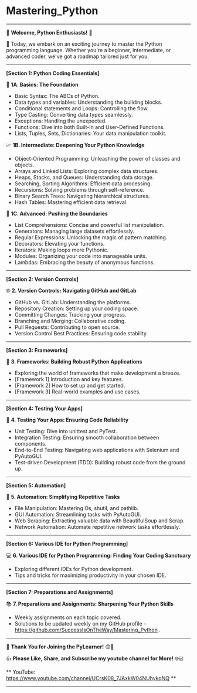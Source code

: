 # Mastering_Python
---
🎉 **Welcome, Python Enthusiasts!** 🐍

🚀 Today, we embark on an exciting journey to master the Python programming language. Whether you're a beginner, intermediate, or advanced coder, we've got a roadmap tailored just for you.

---

**[Section 1: Python Coding Essentials]**

📘 **1A. Basics: The Foundation**

  - Basic Syntax: The ABCs of Python.
  - Data types and variables: Understanding the building blocks.
  - Conditional statements and Loops: Controlling the flow.
  - Type Casting: Converting data types seamlessly.
  - Exceptions: Handling the unexpected.
  - Functions: Dive into both Built-In and User-Defined Functions.
  - Lists, Tuples, Sets, Dictionaries: Your data manipulation toolkit.

📈 **1B. Intermediate: Deepening Your Python Knowledge**

  - Object-Oriented Programming: Unleashing the power of classes and objects.
  - Arrays and Linked Lists: Exploring complex data structures.
  - Heaps, Stacks, and Queues: Understanding data storage.
  - Searching, Sorting Algorithms: Efficient data processing.
  - Recursions: Solving problems through self-reference.
  - Binary Search Trees: Navigating hierarchical structures.
  - Hash Tables: Mastering efficient data retrieval.

🚀 **1C. Advanced: Pushing the Boundaries**

  - List Comprehensions: Concise and powerful list manipulation.
  - Generators: Managing large datasets effortlessly.
  - Regular Expressions: Unlocking the magic of pattern matching.
  - Decorators: Elevating your functions.
  - Iterators: Making loops more Pythonic.
  - Modules: Organizing your code into manageable units.
  - Lambdas: Embracing the beauty of anonymous functions.

---

**[Section 2: Version Controls]**

🌐 **2. Version Controls: Navigating GitHub and GitLab**

  - GitHub vs. GitLab: Understanding the platforms.
  - Repository Creation: Setting up your coding space.
  - Committing Changes: Tracking your progress.
  - Branching and Merging: Collaborative coding.
  - Pull Requests: Contributing to open source.
  - Version Control Best Practices: Ensuring code stability.

---

**[Section 3: Frameworks]**

🔨 **3. Frameworks: Building Robust Python Applications**

  - Exploring the world of frameworks that make development a breeze.
  - [Framework 1] Introduction and key features.
  - [Framework 2] How to set up and get started.
  - [Framework 3] Real-world examples and use cases.

---

**[Section 4: Testing Your Apps]**

🧪 **4. Testing Your Apps: Ensuring Code Reliability**

  - Unit Testing: Dive into unittest and PyTest.
  - Integration Testing: Ensuring smooth collaboration between components.
  - End-to-End Testing: Navigating web applications with Selenium and PyAutoGUI.
  - Test-driven Development (TDD): Building robust code from the ground up.

---

**[Section 5: Automation]**

🤖 **5. Automation: Simplifying Repetitive Tasks**

  - File Manipulation: Mastering Os, shutil, and pathlib.
  - GUI Automation: Streamlining tasks with PyAutoGUI.
  - Web Scraping: Extracting valuable data with BeautifulSoup and Scrap.
  - Network Automation: Automate repetitive network tasks effortlessly.

---

**[Section 6: Various IDE for Python Programming]**

💻 **6. Various IDE for Python Programming: Finding Your Coding Sanctuary**

  - Exploring different IDEs for Python development.
  - Tips and tricks for maximizing productivity in your chosen IDE.

---

**[Section 7: Preparations and Assignments]**

📚 **7. Preparations and Assignments: Sharpening Your Python Skills**

  - Weekly assignments on each topic covered.
  - Solutions to be updated weekly on my GitHub profile - https://github.com/SuccessIsOnTheWay/Mastering_Python .

---


🎉 **Thank You for Joining the PyLearner!** 😊🐍

👍 **Please Like, Share, and Subscribe my youtube channel for More!** 🌐☑️

** YouTube: https://www.youtube.com/channel/UCrsK08_7JAxkW04NUhykqNQ **


---


